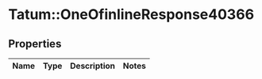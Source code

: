 # Tatum::OneOfinlineResponse40366

## Properties
Name | Type | Description | Notes
------------ | ------------- | ------------- | -------------

